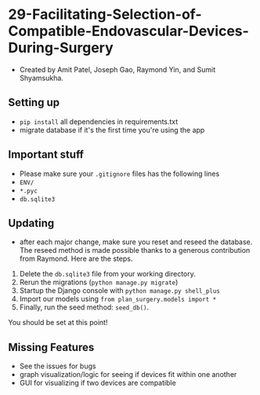 # 29-Facilitating-Selection-of-Compatible-Endovascular-Devices-During-Surgery
- Created by Amit Patel, Joseph Gao, Raymond Yin, and Sumit Shyamsukha.

## Setting up
- `pip install` all dependencies in requirements.txt
- migrate database if it's the first time you're using the app

## Important stuff
- Please make sure your `.gitignore` files has the following lines
- `ENV/`
- `*.pyc`
- `db.sqlite3`

## Updating
- after each major change, make sure you reset and reseed the database. The reseed method is made possible thanks to a generous contribution from Raymond. Here are the steps.
1. Delete the `db.sqlite3` file from your working directory.
2. Rerun the migrations (`python manage.py migrate`)
3. Startup the Django console with `python manage.py shell_plus`
4. Import our models using `from plan_surgery.models import *`
5. Finally, run the seed method: `seed_db()`.

You should be set at this point!

## Missing Features
- See the issues for bugs
- graph visualization/logic for seeing if devices fit within one another
- GUI for visualizing if two devices are compatible



